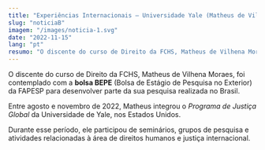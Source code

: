 ```yaml
---
title: "Experiências Internacionais – Universidade Yale (Matheus de Vilhena Moraes)"
slug: "noticiaB"
imagem: "/images/noticia-1.svg"
date: "2022-11-15"
lang: "pt"
resumo: "O discente do curso de Direito da FCHS, Matheus de Vilhena Moraes, foi contemplado com a bolsa BEPE para desenvolver pesquisa na Universidade de Yale."
---
```


O discente do curso de Direito da FCHS, Matheus de Vilhena Moraes, foi contemplado com a **bolsa BEPE** (Bolsa de Estágio de Pesquisa no Exterior) da FAPESP para desenvolver parte da sua pesquisa realizada no Brasil.

Entre agosto e novembro de 2022, Matheus integrou o *Programa de Justiça Global* da Universidade de Yale, nos Estados Unidos.

Durante esse período, ele participou de seminários, grupos de pesquisa e atividades relacionadas à área de direitos humanos e justiça internacional.

